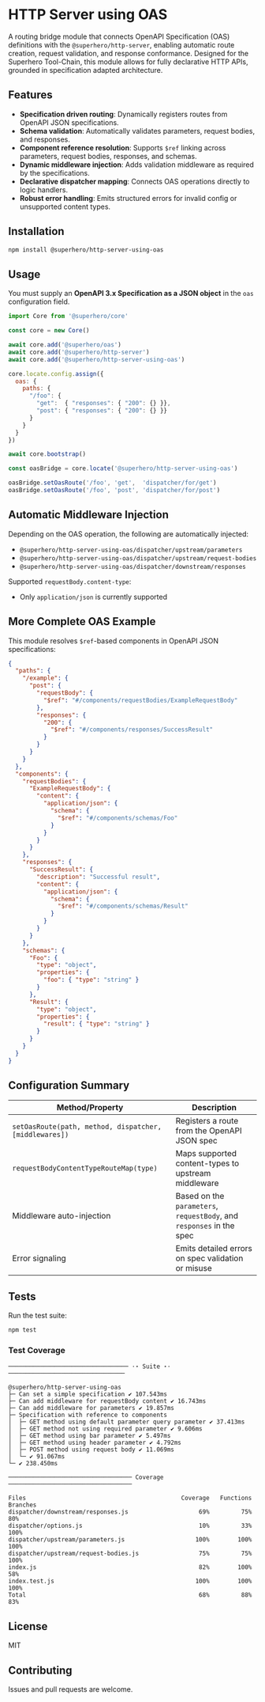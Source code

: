 # HTTP Server using OAS

A routing bridge module that connects OpenAPI Specification (OAS) definitions with the `@superhero/http-server`, enabling automatic route creation, request validation, and response conformance. Designed for the Superhero Tool-Chain, this module allows for fully declarative HTTP APIs, grounded in specification adapted architecture.

## Features

- **Specification driven routing**: Dynamically registers routes from OpenAPI JSON specifications.
- **Schema validation**: Automatically validates parameters, request bodies, and responses.
- **Component reference resolution**: Supports `$ref` linking across parameters, request bodies, responses, and schemas.
- **Dynamic middleware injection**: Adds validation middleware as required by the specifications.
- **Declarative dispatcher mapping**: Connects OAS operations directly to logic handlers.
- **Robust error handling**: Emits structured errors for invalid config or unsupported content types.

## Installation

```bash
npm install @superhero/http-server-using-oas
```

## Usage

You must supply an **OpenAPI 3.x Specification as a JSON object** in the `oas` configuration field.

```javascript
import Core from '@superhero/core'

const core = new Core()

await core.add('@superhero/oas')
await core.add('@superhero/http-server')
await core.add('@superhero/http-server-using-oas')

core.locate.config.assign({
  oas: {
    paths: {
      "/foo": {
        "get":  { "responses": { "200": {} }},
        "post": { "responses": { "200": {} }}
      }
    }
  }
})

await core.bootstrap()

const oasBridge = core.locate('@superhero/http-server-using-oas')

oasBridge.setOasRoute('/foo', 'get',  'dispatcher/for/get')
oasBridge.setOasRoute('/foo', 'post', 'dispatcher/for/post')
```

## Automatic Middleware Injection

Depending on the OAS operation, the following are automatically injected:

- `@superhero/http-server-using-oas/dispatcher/upstream/parameters`
- `@superhero/http-server-using-oas/dispatcher/upstream/request-bodies`
- `@superhero/http-server-using-oas/dispatcher/downstream/responses`

Supported `requestBody.content-type`:  
- Only `application/json` is currently supported

## More Complete OAS Example

This module resolves `$ref`-based components in OpenAPI JSON specifications:

```json
{
  "paths": {
    "/example": {
      "post": {
        "requestBody": {
          "$ref": "#/components/requestBodies/ExampleRequestBody"
        },
        "responses": {
          "200": {
            "$ref": "#/components/responses/SuccessResult"
          }
        }
      }
    }
  },
  "components": {
    "requestBodies": {
      "ExampleRequestBody": {
        "content": {
          "application/json": {
            "schema": {
              "$ref": "#/components/schemas/Foo"
            }
          }
        }
      }
    },
    "responses": {
      "SuccessResult": {
        "description": "Successful result",
        "content": {
          "application/json": {
            "schema": {
              "$ref": "#/components/schemas/Result"
            }
          }
        }
      }
    },
    "schemas": {
      "Foo": {
        "type": "object",
        "properties": {
          "foo": { "type": "string" }
        }
      },
      "Result": {
        "type": "object",
        "properties": {
          "result": { "type": "string" }
        }
      }
    }
  }
}
```

## Configuration Summary

| Method/Property                                        | Description                                                           |
|--------------------------------------------------------|-----------------------------------------------------------------------|
| `setOasRoute(path, method, dispatcher, [middlewares])` | Registers a route from the OpenAPI JSON spec                          |
| `requestBodyContentTypeRouteMap(type)`                 | Maps supported content-types to upstream middleware                   |
| Middleware auto-injection                              | Based on the `parameters`, `requestBody`, and `responses` in the spec |
| Error signaling                                        | Emits detailed errors on spec validation or misuse                    |

## Tests

Run the test suite:

```bash
npm test
```

### Test Coverage

```
────────────────────────────────── ⋅⋆ Suite ⋆⋅ ─────────────────────────────────

@superhero/http-server-using-oas 
├─ Can set a simple specification ✔ 107.543ms
├─ Can add middleware for requestBody content ✔ 16.743ms
├─ Can add middleware for parameters ✔ 19.857ms
├─ Specification with reference to components 
│  ├─ GET method using default parameter query parameter ✔ 37.413ms
│  ├─ GET method not using required parameter ✔ 9.606ms
│  ├─ GET method using bar parameter ✔ 5.497ms
│  ├─ GET method using header parameter ✔ 4.792ms
│  ├─ POST method using request body ✔ 11.069ms
│  └─ ✔ 91.067ms
└─ ✔ 238.450ms

─────────────────────────────────── Coverage ───────────────────────────────────

Files                                            Coverage   Functions   Branches
dispatcher/downstream/responses.js                    69%         75%        80%
dispatcher/options.js                                 10%         33%       100%
dispatcher/upstream/parameters.js                    100%        100%       100%
dispatcher/upstream/request-bodies.js                 75%         75%       100%
index.js                                              82%        100%        58%
index.test.js                                        100%        100%       100%
Total                                                 68%         88%        83%
```

## License

MIT

## Contributing

Issues and pull requests are welcome.
